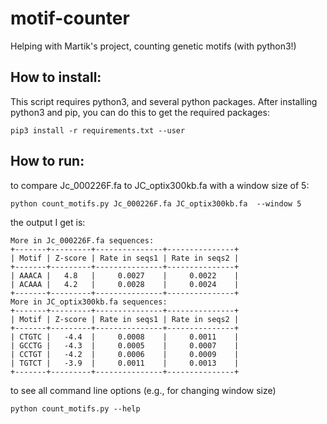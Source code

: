 # motif-counter

Helping with Martik's project, counting genetic motifs (with python3!)

## How to install:

This script requires python3, and several python packages. After
installing python3 and pip, you can do this to get the required
packages:

```
pip3 install -r requirements.txt --user
```

## How to run:

to compare Jc_000226F.fa to JC_optix300kb.fa with a window size of 5:

```
python count_motifs.py Jc_000226F.fa JC_optix300kb.fa  --window 5
```

the output I get is:

```
More in Jc_000226F.fa sequences:
+-------+---------+---------------+---------------+
| Motif | Z-score | Rate in seqs1 | Rate in seqs2 |
+-------+---------+---------------+---------------+
| AAACA |   4.8   |     0.0027    |     0.0022    |
| ACAAA |   4.2   |     0.0028    |     0.0024    |
+-------+---------+---------------+---------------+
More in JC_optix300kb.fa sequences:
+-------+---------+---------------+---------------+
| Motif | Z-score | Rate in seqs1 | Rate in seqs2 |
+-------+---------+---------------+---------------+
| CTGTC |   -4.4  |     0.0008    |     0.0011    |
| GCCTG |   -4.3  |     0.0005    |     0.0007    |
| CCTGT |   -4.2  |     0.0006    |     0.0009    |
| TGTCT |   -3.9  |     0.0011    |     0.0013    |
+-------+---------+---------------+---------------+
```


to see all command line options (e.g., for changing window size)

```
python count_motifs.py --help
```
